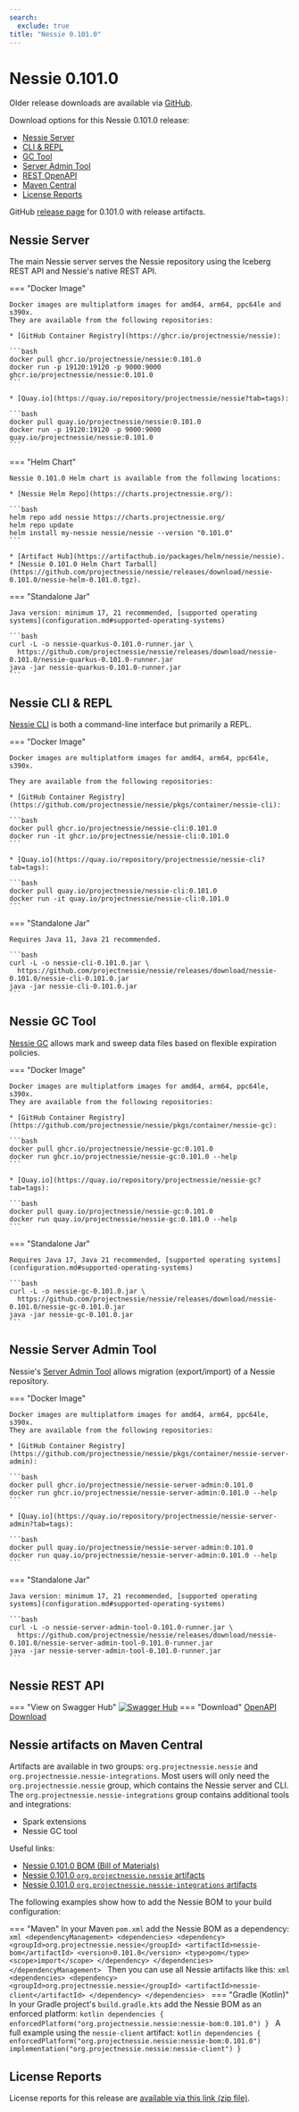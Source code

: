 ```yaml
---
search:
  exclude: true
title: "Nessie 0.101.0"
---
```


# Nessie 0.101.0

Older release downloads are available via [GitHub](https://github.com/projectnessie/nessie/releases).

Download options for this Nessie 0.101.0 release:

* [Nessie Server](#nessie-server)
* [CLI & REPL](#nessie-cli--repl)
* [GC Tool](#nessie-gc-tool)
* [Server Admin Tool](#nessie-server-admin-tool)
* [REST OpenAPI](#nessie-rest-api)
* [Maven Central](#nessie-artifacts-on-maven-central)
* [License Reports](#license-reports)

GitHub [release page](https://github.com/projectnessie/nessie/releases/tag/nessie-0.101.0) for 0.101.0 with release artifacts.

## Nessie Server

The main Nessie server serves the Nessie repository using the Iceberg REST API and Nessie's native REST API.

=== "Docker Image"

    Docker images are multiplatform images for amd64, arm64, ppc64le and s390x.
    They are available from the following repositories:

    * [GitHub Container Registry](https://ghcr.io/projectnessie/nessie):

    ```bash
    docker pull ghcr.io/projectnessie/nessie:0.101.0
    docker run -p 19120:19120 -p 9000:9000 ghcr.io/projectnessie/nessie:0.101.0
    ```

    * [Quay.io](https://quay.io/repository/projectnessie/nessie?tab=tags):

    ```bash
    docker pull quay.io/projectnessie/nessie:0.101.0
    docker run -p 19120:19120 -p 9000:9000 quay.io/projectnessie/nessie:0.101.0
    ```

=== "Helm Chart"

    Nessie 0.101.0 Helm chart is available from the following locations:

    * [Nessie Helm Repo](https://charts.projectnessie.org/):

    ```bash
    helm repo add nessie https://charts.projectnessie.org/
    helm repo update
    helm install my-nessie nessie/nessie --version "0.101.0"
    ```

    * [Artifact Hub](https://artifacthub.io/packages/helm/nessie/nessie).
    * [Nessie 0.101.0 Helm Chart Tarball](https://github.com/projectnessie/nessie/releases/download/nessie-0.101.0/nessie-helm-0.101.0.tgz).

=== "Standalone Jar"

    Java version: minimum 17, 21 recommended, [supported operating systems](configuration.md#supported-operating-systems)

    ```bash
    curl -L -o nessie-quarkus-0.101.0-runner.jar \
      https://github.com/projectnessie/nessie/releases/download/nessie-0.101.0/nessie-quarkus-0.101.0-runner.jar
    java -jar nessie-quarkus-0.101.0-runner.jar
    ```

## Nessie CLI & REPL

[Nessie CLI](cli.md) is both a command-line interface but primarily a REPL.

=== "Docker Image"

    Docker images are multiplatform images for amd64, arm64, ppc64le, s390x.

    They are available from the following repositories:

    * [GitHub Container Registry](https://github.com/projectnessie/nessie/pkgs/container/nessie-cli):

    ```bash
    docker pull ghcr.io/projectnessie/nessie-cli:0.101.0
    docker run -it ghcr.io/projectnessie/nessie-cli:0.101.0 
    ```

    * [Quay.io](https://quay.io/repository/projectnessie/nessie-cli?tab=tags):

    ```bash
    docker pull quay.io/projectnessie/nessie-cli:0.101.0
    docker run -it quay.io/projectnessie/nessie-cli:0.101.0
    ```

=== "Standalone Jar"

    Requires Java 11, Java 21 recommended.

    ```bash
    curl -L -o nessie-cli-0.101.0.jar \
      https://github.com/projectnessie/nessie/releases/download/nessie-0.101.0/nessie-cli-0.101.0.jar
    java -jar nessie-cli-0.101.0.jar
    ```

## Nessie GC Tool

[Nessie GC](gc.md) allows mark and sweep data files based on flexible expiration policies.

=== "Docker Image"

    Docker images are multiplatform images for amd64, arm64, ppc64le, s390x.
    They are available from the following repositories:

    * [GitHub Container Registry](https://github.com/projectnessie/nessie/pkgs/container/nessie-gc):

    ```bash
    docker pull ghcr.io/projectnessie/nessie-gc:0.101.0
    docker run ghcr.io/projectnessie/nessie-gc:0.101.0 --help
    ```

    * [Quay.io](https://quay.io/repository/projectnessie/nessie-gc?tab=tags):

    ```bash
    docker pull quay.io/projectnessie/nessie-gc:0.101.0
    docker run quay.io/projectnessie/nessie-gc:0.101.0 --help
    ```

=== "Standalone Jar"

    Requires Java 17, Java 21 recommended, [supported operating systems](configuration.md#supported-operating-systems)

    ```bash
    curl -L -o nessie-gc-0.101.0.jar \
      https://github.com/projectnessie/nessie/releases/download/nessie-0.101.0/nessie-gc-0.101.0.jar
    java -jar nessie-gc-0.101.0.jar
    ```

## Nessie Server Admin Tool

Nessie's [Server Admin Tool](export_import.md) allows migration (export/import) of a
Nessie repository.

=== "Docker Image"

    Docker images are multiplatform images for amd64, arm64, ppc64le, s390x.
    They are available from the following repositories:

    * [GitHub Container Registry](https://github.com/projectnessie/nessie/pkgs/container/nessie-server-admin):

    ```bash
    docker pull ghcr.io/projectnessie/nessie-server-admin:0.101.0
    docker run ghcr.io/projectnessie/nessie-server-admin:0.101.0 --help
    ```

    * [Quay.io](https://quay.io/repository/projectnessie/nessie-server-admin?tab=tags):

    ```bash
    docker pull quay.io/projectnessie/nessie-server-admin:0.101.0
    docker run quay.io/projectnessie/nessie-server-admin:0.101.0 --help
    ```

=== "Standalone Jar"

    Java version: minimum 17, 21 recommended, [supported operating systems](configuration.md#supported-operating-systems)

    ```bash
    curl -L -o nessie-server-admin-tool-0.101.0-runner.jar \
      https://github.com/projectnessie/nessie/releases/download/nessie-0.101.0/nessie-server-admin-tool-0.101.0-runner.jar
    java -jar nessie-server-admin-tool-0.101.0-runner.jar
    ```

## Nessie REST API

=== "View on Swagger Hub"
    [![Swagger Hub](https://img.shields.io/badge/swagger%20hub-nessie-3f6ec6?style=for-the-badge&logo=swagger&link=https%3A%2F%2Fapp.swaggerhub.com%2Fapis%2Fprojectnessie%2Fnessie)](https://app.swaggerhub.com/apis/projectnessie/nessie/0.101.0)
=== "Download"
    [OpenAPI Download](https://github.com/projectnessie/nessie/releases/download/nessie-0.101.0/nessie-openapi-0.101.0.yaml)

## Nessie artifacts on Maven Central

Artifacts are available in two groups: `org.projectnessie.nessie` and
`org.projectnessie.nessie-integrations`. Most users will only need the `org.projectnessie.nessie`
group, which contains the Nessie server and CLI. The `org.projectnessie.nessie-integrations` group
contains additional tools and integrations:

* Spark extensions
* Nessie GC tool

Useful links:

* [Nessie 0.101.0 BOM (Bill of Materials)](https://search.maven.org/artifact/org.projectnessie.nessie/nessie-bom/0.101.0/pom)
* [Nessie 0.101.0 `org.projectnessie.nessie` artifacts](https://search.maven.org/search?q=g:org.projectnessie.nessie%20v:0.101.0)
* [Nessie 0.101.0 `org.projectnessie.nessie-integrations` artifacts](https://search.maven.org/search?q=g:org.projectnessie.nessie-integrations%20v:0.101.0)

The following examples show how to add the Nessie BOM to your build configuration:

=== "Maven"
    In your Maven `pom.xml` add the Nessie BOM as a dependency:
    ```xml
    <dependencyManagement>
      <dependencies>
        <dependency>
          <groupId>org.projectnessie.nessie</groupId>
          <artifactId>nessie-bom</artifactId>
          <version>0.101.0</version>
          <type>pom</type>
          <scope>import</scope>
        </dependency>
      </dependencies>
    </dependencyManagement>
    ```
    Then you can use all Nessie artifacts like this:
    ```xml
    <dependencies>
      <dependency>
        <groupId>org.projectnessie.nessie</groupId>
        <artifactId>nessie-client</artifactId>
      </dependency>
    </dependencies>
    ```
=== "Gradle (Kotlin)"
    In your Gradle project's `build.gradle.kts` add the Nessie BOM as an enforced platform:
    ```kotlin
    dependencies {
      enforcedPlatform("org.projectnessie.nessie:nessie-bom:0.101.0")
    }
    ```
    A full example using the `nessie-client` artifact:
    ```kotlin
    dependencies {
      enforcedPlatform("org.projectnessie.nessie:nessie-bom:0.101.0")
      implementation("org.projectnessie.nessie:nessie-client")
    }
    ```

## License Reports

License reports for this release are [available via this link (zip file)](https://github.com/projectnessie/nessie/releases/download/nessie-0.101.0/nessie-aggregated-license-report-0.101.0.zip).
